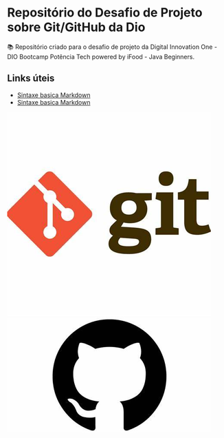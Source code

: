 # Repositório do Desafio de Projeto sobre Git/GitHub da Dio


📚 Repositório criado para o desafio de projeto da Digital Innovation One - DIO
          Bootcamp Potência Tech powered by iFood - Java Beginners.

## Links úteis

- [Sintaxe basica Markdown](https://www.markdownguide.org/basic-syntax/)
- [Sintaxe basica Markdown](https://markdown.net.br/sintaxe-basica/)

![Imagem logo git](/Imagens/logo_git.jpg)
![Imagem logo git](/Imagens/logo_github.jpg)

